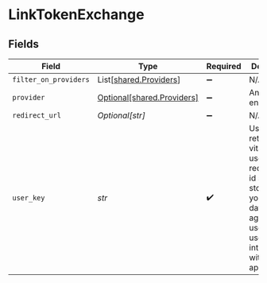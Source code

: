 # LinkTokenExchange


## Fields

| Field                                                                                                                                                       | Type                                                                                                                                                        | Required                                                                                                                                                    | Description                                                                                                                                                 |
| ----------------------------------------------------------------------------------------------------------------------------------------------------------- | ----------------------------------------------------------------------------------------------------------------------------------------------------------- | ----------------------------------------------------------------------------------------------------------------------------------------------------------- | ----------------------------------------------------------------------------------------------------------------------------------------------------------- |
| `filter_on_providers`                                                                                                                                       | List[[shared.Providers](../../models/shared/providers.md)]                                                                                                  | :heavy_minus_sign:                                                                                                                                          | N/A                                                                                                                                                         |
| `provider`                                                                                                                                                  | [Optional[shared.Providers]](../../models/shared/providers.md)                                                                                              | :heavy_minus_sign:                                                                                                                                          | An enumeration.                                                                                                                                             |
| `redirect_url`                                                                                                                                              | *Optional[str]*                                                                                                                                             | :heavy_minus_sign:                                                                                                                                          | N/A                                                                                                                                                         |
| `user_key`                                                                                                                                                  | *str*                                                                                                                                                       | :heavy_check_mark:                                                                                                                                          | User id returned by vital create user request. This id should be stored in your database against the user and used for all interactions with the vital api. |